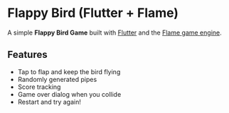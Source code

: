 # Flappy Bird  (Flutter + Flame)

A simple **Flappy Bird Game** built with [Flutter](https://flutter.dev) and the [Flame game engine](https://flame-engine.org/).

## Features

- Tap to flap and keep the bird flying
- Randomly generated pipes
- Score tracking
- Game over dialog when you collide
- Restart and try again!


